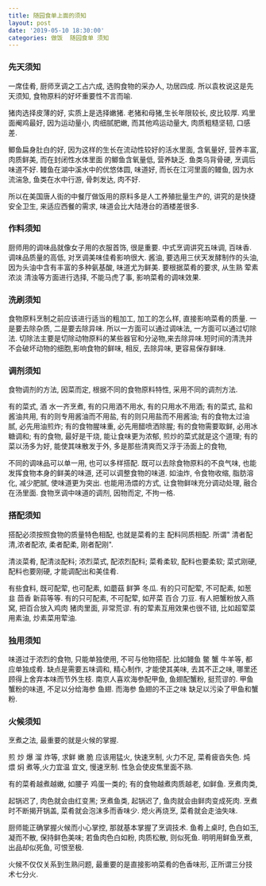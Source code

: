 ```yaml
---
title: 随园食单上面的须知
layout: post
date: '2019-05-10 18:30:00'
categories: 做饭  随园食单 须知
---
```


### 先天须知
一席佳肴, 厨师烹调之工占六成, 选购食物的采办人, 功居四成. 所以袁枚说这是先天须知, 食物原料的好坏重要性不言而喻.
	
猪肉选择皮薄的好, 实质上是选择嫩猪. 老猪和母猪,生长年限较长, 皮比较厚.  鸡里面阉鸡最好,  因为运动量小, 肉细腻肥嫩, 而其他鸡运动量大, 肉质粗糙坚韧, 口感差.

鲫鱼扁身肚白的好, 因为这样的生长在流动性较好的活水里面, 含氧量好, 营养丰富, 肉质鲜美, 而在封闭性水体里面 的鲫鱼含氧量低, 营养缺乏. 鱼类乌背骨硬, 烹调后味道不好.  鳗鱼在湖中溪水中的优悠体圆, 味道好, 而长在江河里面的鳗鱼, 因为水流湍急, 鱼类在水中行游, 骨刺发达, 肉不好.

所以在美国唐人街的中餐厅做饭用的原料多是人工养殖批量生产的, 讲究的是快捷安全卫生, 来适应西餐的需求, 味道会比大陆港台的酒楼差很多.
### 作料须知
厨师用的调味品就像女子用的衣服首饰, 很是重要. 中式烹调讲究五味调, 百味香. 调味品质量的高低, 对烹调美味佳肴影响很大. 酱油, 要选用三伏天发酵制作的头油, 因为头油中含有丰富的多种氨基酸, 味道尤为鲜美. 要根据菜肴的要求, 从生熟 荤素 浓淡 清浊等方面进行选择, 不能马虎了事, 影响菜肴的调味效果.
### 洗刷须知
食物原料烹制之前应该进行适当的粗加工, 加工的怎么样, 直接影响菜肴的质量. 一是要去除杂质, 二是要去除异味. 所以一方面可以通过调味法, 一方面可以通过切除法. 切除法主要是切除动物原料的某些器官和分泌物,来去除异味.短时间的清洗并不会破坏动物的细胞,影响食物的鲜味, 相反, 去除异味, 更容易保存鲜味.
### 调剂须知
食物调剂的方法, 因菜而定, 根据不同的食物原料特性, 采用不同的调剂方法.

有的菜式, 酒 水一齐烹煮, 有的只用酒不用水, 有的只用水不用酒; 有的菜式, 盐和酱油共用, 有的则专用酱油而不用盐, 有的则只用盐而不用酱油; 有的食物太过油腻, 必先用油煎炸; 有的食物腥味重, 必先用醋喷洒除腥; 有的食物需要取鲜, 必用冰糖调和; 有的食物, 最好是干烧, 能让食味更为浓郁, 煎炒的菜式就是这个道理; 有的菜以汤多为好, 能使其味散发于外, 多是那些清爽而又浮于汤面上的食物, 

不同的调味品可以单一用, 也可以多样搭配. 既可以去除食物原料的不良气味, 也能发挥食物本身的鲜美的味道, 还可以调整食物的味道. 如油炸, 令食物收缩, 脂肪溶化, 减少肥腻, 使味道更为突出. 也能用汤煨的方式, 让食物鲜味充分调动处理, 融合在汤里面. 食物烹调中味道的调剂, 因物而定, 不拘一格.
### 搭配须知
搭配必须按照食物的质量特色相配, 也就是菜肴的主 配料同质相配. 所谓" 清者配清,浓者配浓, 柔者配柔, 刚者配刚". 

清淡菜肴, 配清淡配料; 浓烈菜式, 配浓烈配料; 菜肴柔软, 配料也要柔软; 菜式刚硬, 配料也要刚硬, 才能调配出和美佳肴.

有些食料, 既可配荤, 也可配素, 如蘑菇  鲜笋 冬瓜. 有的只可配荤, 不可配素, 如葱 韭 茴香  新蒜等等. 有的只可配素, 不可配荤, 如芹菜 百合  刀豆. 有人把蟹粉放入燕窝, 把百合放入鸡肉 猪肉里面, 非常荒谬. 有的荤素互用效果也很不错, 比如超荤菜用素油, 炒素菜用荤油.
### 独用须知
味道过于浓烈的食物, 只能单独使用, 不可与他物搭配. 比如鳗鱼  鳖  蟹 牛羊等, 都应单独成肴. 缺点是需要五味调和, 精心制作, 才能使其美味, 去其不正之味, 哪里还顾得上舍弃本味而节外生枝. 南京人喜欢海参配甲鱼, 鱼翅配蟹粉, 挺荒谬的. 甲鱼 蟹粉的味道, 不足以分给海参 鱼翅. 而海参 鱼翅的不正之味 缺足以污染了甲鱼和蟹粉.
### 火候须知
烹煮之法, 最重要的就是火候的掌握. 

煎 炒 爆 溜 炸等, 求鲜 嫩 脆 应该用猛火, 快速烹制, 火力不足, 菜肴疲沓失色. 炖 煨 焖 煮等,火力宜温 宜文, 慢速烹制. 性急会使皮焦里面不熟.

有的菜肴越煮越嫩, 如腰子 鸡蛋一类的;  有的食物越煮肉质越老, 如鲜鱼. 烹煮肉类, 

起锅迟了, 肉色就会由红变黑; 烹煮鱼类, 起锅迟了, 鱼肉就会由鲜肉变成死肉. 烹煮时不断揭开锅盖, 菜肴就会泡沫多而香味少. 熄火再烧烹, 菜肴就会走油失味.

厨师能正确掌握火候而小心掌控, 那就基本掌握了烹调技术. 鱼肴上桌时, 色白如玉, 凝而不散, 保持鲜色美味; 若鱼肉色白如粉, 肉质松散, 则似死鱼. 明明用鲜鱼烹煮, 出品却似死鱼, 可恨至极.

火候不仅仅关系到生熟问题, 最重要的是直接影响菜肴的色香味形, 正所谓三分技术七分火.